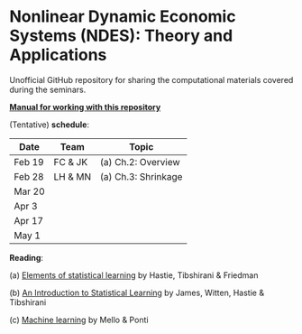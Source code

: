 # Nonlinear Dynamic Economic Systems (NDES): Theory and Applications 
Unofficial GitHub repository for sharing the computational materials covered during the seminars. 

**[Manual for working with this repository](/collaboration_manual.md)** 

(Tentative) **schedule**:

|Date   | Team    | Topic               |
|-------|---------|---------------------|
|Feb 19 | FC & JK | (a) Ch.2: Overview  |
|Feb 28 | LH & MN | (a) Ch.3: Shrinkage |
|Mar 20 |         |                     |
|Apr 3  |         |                     |
|Apr 17 |         |                     |  
|May 1  |         |                     |


**Reading**: 

(a) [Elements of statistical learning](https://web.stanford.edu/~hastie/ElemStatLearn/) by Hastie, Tibshirani & Friedman

(b) [An Introduction to Statistical Learning](https://www-bcf.usc.edu/~gareth/ISL/ISLR%20First%20Printing.pdf) by James, Witten, Hastie & Tibshirani

(c) [Machine learning](https://www.springer.com/us/book/9783319949888) by Mello & Ponti

